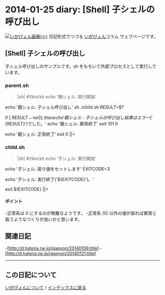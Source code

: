 2014-01-25 diary: [Shell] 子シェルの呼び出し
=====================================================================================================
[![いがぴょん画像(小)](https://igapyon.github.io/diary/images/iga200306s.jpg "いがぴょん")](https://igapyon.github.io/diary/memo/memoigapyon.html) 日記形式でつづる [いがぴょん](https://igapyon.github.io/diary/memo/memoigapyon.html)コラム ウェブページです。

## [Shell] 子シェルの呼び出し

子シェル呼び出しのサンプルです。sh をもちいて外部プロセスとして実行しています。


### parent.sh

>|sh|
#!/bin/sh
echo '親シェル: 実行開始'

echo '親シェル: 子シェル呼び出し'
sh ./child.sh
RESULT=$?

if [ ${RESULT} -ne 0 ]; then
  echo '親シェル: 子シェルの呼び出し結果はエラー('${RESULT}')でした。'
  echo '親シェル: 異常終了'
  exit 101
fi

echo '親シェル: 正常終了'
exit 0
||<


### child.sh

>|sh|
#!/bin/sh
echo '子シェル: 実行開始'

echo '子シェル: 戻り値をセットします'
EXITCODE=3

echo '子シェル: 実行終了('${EXITCODE}')。'

exit ${EXITCODE}
||<


#### ポイント

-正常系は 0 にするのが無難なようです。
-正常系 (0) 以外の値が戻れば異常と扱うようなつくりが良いかと思います。


## 関連日記

-[http://d.hatena.ne.jp/igapyon/20140108:title]
-[http://d.hatena.ne.jp/igapyon/20140121:title]



----------------------------------------------------------------------------------------------------

## この日記について
[いがぴょんについて](http://www.igapyon.jp/igapyon/diary/memo/memoigapyon.html) / [インデックスに戻る](https://igapyon.github.io/diary/idxall.html)
